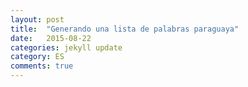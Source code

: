 ```yaml
---
layout: post
title:  "Generando una lista de palabras paraguaya"
date:   2015-08-22
categories: jekyll update
category: ES
comments: true
---
```

